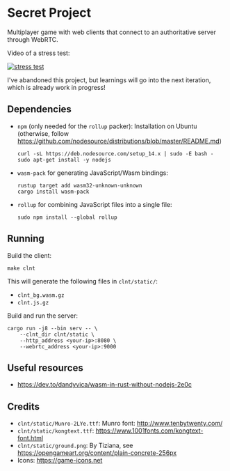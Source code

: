 # Secret Project

Multiplayer game with web clients that connect to an authoritative server through WebRTC.

Video of a stress test:

[![stress test](https://img.youtube.com/vi/vOkd2RIo32U/0.jpg)](https://www.youtube.com/watch?v=vOkd2RIo32U)

I've abandoned this project, but learnings will go into the next iteration, which is already work in progress!

## Dependencies
- `npm` (only needed for the `rollup` packer):
    Installation on Ubuntu (otherwise, follow https://github.com/nodesource/distributions/blob/master/README.md)

    ```
    curl -sL https://deb.nodesource.com/setup_14.x | sudo -E bash -
    sudo apt-get install -y nodejs
    ```
- `wasm-pack` for generating JavaScript/Wasm bindings:

    ```
    rustup target add wasm32-unknown-unknown
    cargo install wasm-pack
    ```
- `rollup` for combining JavaScript files into a single file:

    ```
    sudo npm install --global rollup
    ```

## Running

Build the client:
```
make clnt
```
This will generate the following files in `clnt/static/`:
- `clnt_bg.wasm.gz`
- `clnt.js.gz`

Build and run the server:
```
cargo run -j8 --bin serv -- \
    --clnt_dir clnt/static \
    --http_address <your-ip>:8080 \
    --webrtc_address <your-ip>:9000
```

## Useful resources
- https://dev.to/dandyvica/wasm-in-rust-without-nodejs-2e0c

## Credits
- `clnt/static/Munro-2LYe.ttf`: Munro font: http://www.tenbytwenty.com/
- `clnt/static/kongtext.ttf`: https://www.1001fonts.com/kongtext-font.html
- `clnt/static/ground.png`: By Tiziana, see https://opengameart.org/content/plain-concrete-256px
- Icons: https://game-icons.net
